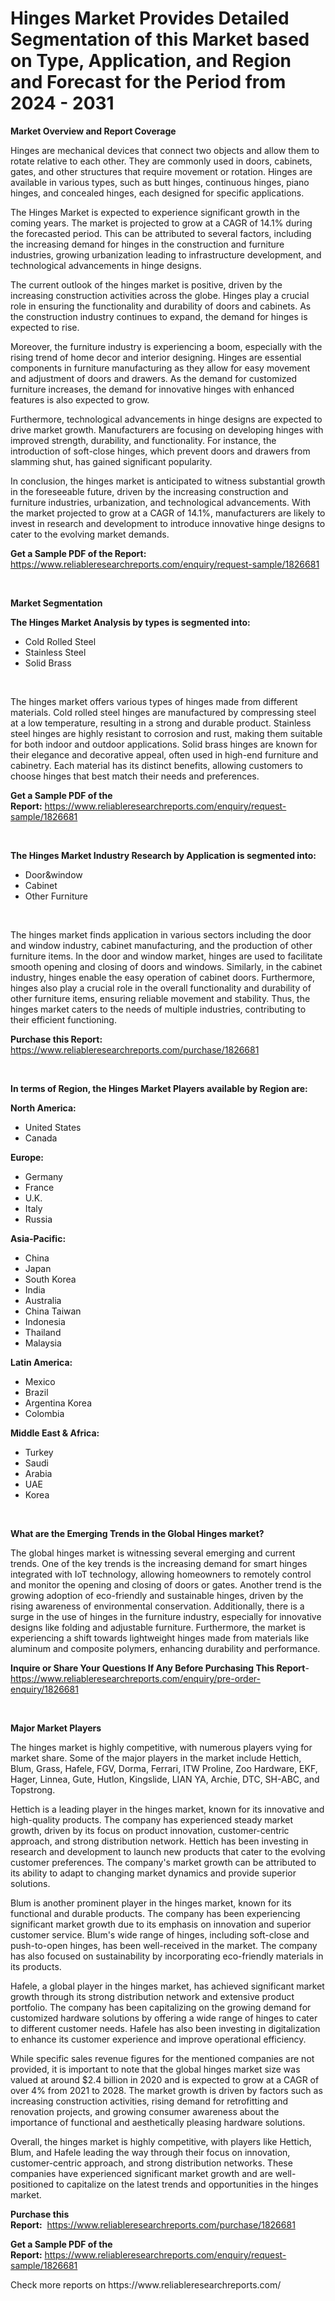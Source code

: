 <p><h1>Hinges Market Provides Detailed Segmentation of this Market based on Type, Application, and Region and Forecast for the Period from 2024 - 2031</h1></p><p><strong>Market Overview and Report Coverage</strong></p>
<p><p>Hinges are mechanical devices that connect two objects and allow them to rotate relative to each other. They are commonly used in doors, cabinets, gates, and other structures that require movement or rotation. Hinges are available in various types, such as butt hinges, continuous hinges, piano hinges, and concealed hinges, each designed for specific applications.</p><p>The Hinges Market is expected to experience significant growth in the coming years. The market is projected to grow at a CAGR of 14.1% during the forecasted period. This can be attributed to several factors, including the increasing demand for hinges in the construction and furniture industries, growing urbanization leading to infrastructure development, and technological advancements in hinge designs.</p><p>The current outlook of the hinges market is positive, driven by the increasing construction activities across the globe. Hinges play a crucial role in ensuring the functionality and durability of doors and cabinets. As the construction industry continues to expand, the demand for hinges is expected to rise.</p><p>Moreover, the furniture industry is experiencing a boom, especially with the rising trend of home decor and interior designing. Hinges are essential components in furniture manufacturing as they allow for easy movement and adjustment of doors and drawers. As the demand for customized furniture increases, the demand for innovative hinges with enhanced features is also expected to grow.</p><p>Furthermore, technological advancements in hinge designs are expected to drive market growth. Manufacturers are focusing on developing hinges with improved strength, durability, and functionality. For instance, the introduction of soft-close hinges, which prevent doors and drawers from slamming shut, has gained significant popularity.</p><p>In conclusion, the hinges market is anticipated to witness substantial growth in the foreseeable future, driven by the increasing construction and furniture industries, urbanization, and technological advancements. With the market projected to grow at a CAGR of 14.1%, manufacturers are likely to invest in research and development to introduce innovative hinge designs to cater to the evolving market demands.</p></p>
<p><strong>Get a Sample PDF of the Report:</strong> <a href="https://www.reliableresearchreports.com/enquiry/request-sample/1826681">https://www.reliableresearchreports.com/enquiry/request-sample/1826681</a></p>
<p>&nbsp;</p>
<p><strong>Market Segmentation</strong></p>
<p><strong>The Hinges Market Analysis by types is segmented into:</strong></p>
<p><ul><li>Cold Rolled Steel</li><li>Stainless Steel</li><li>Solid Brass</li></ul></p>
<p>&nbsp;</p>
<p><p>The hinges market offers various types of hinges made from different materials. Cold rolled steel hinges are manufactured by compressing steel at a low temperature, resulting in a strong and durable product. Stainless steel hinges are highly resistant to corrosion and rust, making them suitable for both indoor and outdoor applications. Solid brass hinges are known for their elegance and decorative appeal, often used in high-end furniture and cabinetry. Each material has its distinct benefits, allowing customers to choose hinges that best match their needs and preferences.</p></p>
<p><strong>Get a Sample PDF of the Report:</strong>&nbsp;<a href="https://www.reliableresearchreports.com/enquiry/request-sample/1826681">https://www.reliableresearchreports.com/enquiry/request-sample/1826681</a></p>
<p>&nbsp;</p>
<p><strong>The Hinges Market Industry Research by Application is segmented into:</strong></p>
<p><ul><li>Door&window</li><li>Cabinet</li><li>Other Furniture</li></ul></p>
<p>&nbsp;</p>
<p><p>The hinges market finds application in various sectors including the door and window industry, cabinet manufacturing, and the production of other furniture items. In the door and window market, hinges are used to facilitate smooth opening and closing of doors and windows. Similarly, in the cabinet industry, hinges enable the easy operation of cabinet doors. Furthermore, hinges also play a crucial role in the overall functionality and durability of other furniture items, ensuring reliable movement and stability. Thus, the hinges market caters to the needs of multiple industries, contributing to their efficient functioning.</p></p>
<p><strong>Purchase this Report:</strong>&nbsp; <a href="https://www.reliableresearchreports.com/purchase/1826681">https://www.reliableresearchreports.com/purchase/1826681</a></p>
<p>&nbsp;</p>
<p><strong>In terms of Region, the Hinges Market Players available by Region are:</strong></p>
<p>
    <p> <strong> North America: </strong>
        <ul>
            <li>United States</li>
            <li>Canada</li>
        </ul>
        </p> 
    <p> <strong> Europe: </strong>
        <ul>
            <li>Germany</li>
            <li>France</li>
            <li>U.K.</li>
            <li>Italy</li>
            <li>Russia</li>
        </ul>
        </p> 
    <p> <strong> Asia-Pacific: </strong>
        <ul>
            <li>China</li>
            <li>Japan</li>
            <li>South Korea</li>
            <li>India</li>
            <li>Australia</li>
            <li>China Taiwan</li>
            <li>Indonesia</li>
            <li>Thailand</li>
            <li>Malaysia</li>
        </ul>
        </p> 
    <p> <strong> Latin America: </strong>
        <ul>
            <li>Mexico</li>
            <li>Brazil</li>
            <li>Argentina Korea</li>
            <li>Colombia</li>
        </ul>
        </p> 
    <p> <strong> Middle East & Africa: </strong>
        <ul>
            <li>Turkey</li>
            <li>Saudi</li>
            <li>Arabia</li>
            <li>UAE</li>
            <li>Korea</li>
        </ul>
    </p>
    </p>
<p>&nbsp;</p>
<p><strong>What are the Emerging Trends in the Global Hinges market?</strong></p>
<p><p>The global hinges market is witnessing several emerging and current trends. One of the key trends is the increasing demand for smart hinges integrated with IoT technology, allowing homeowners to remotely control and monitor the opening and closing of doors or gates. Another trend is the growing adoption of eco-friendly and sustainable hinges, driven by the rising awareness of environmental conservation. Additionally, there is a surge in the use of hinges in the furniture industry, especially for innovative designs like folding and adjustable furniture. Furthermore, the market is experiencing a shift towards lightweight hinges made from materials like aluminum and composite polymers, enhancing durability and performance.</p></p>
<p><strong>Inquire or Share Your Questions If Any Before Purchasing This Report</strong>- <a href="https://www.reliableresearchreports.com/enquiry/pre-order-enquiry/1826681">https://www.reliableresearchreports.com/enquiry/pre-order-enquiry/1826681</a></p>
<p>&nbsp;</p>
<p><strong>Major Market Players</strong></p>
<p><p>The hinges market is highly competitive, with numerous players vying for market share. Some of the major players in the market include Hettich, Blum, Grass, Hafele, FGV, Dorma, Ferrari, ITW Proline, Zoo Hardware, EKF, Hager, Linnea, Gute, Hutlon, Kingslide, LIAN YA, Archie, DTC, SH-ABC, and Topstrong.</p><p>Hettich is a leading player in the hinges market, known for its innovative and high-quality products. The company has experienced steady market growth, driven by its focus on product innovation, customer-centric approach, and strong distribution network. Hettich has been investing in research and development to launch new products that cater to the evolving customer preferences. The company's market growth can be attributed to its ability to adapt to changing market dynamics and provide superior solutions.</p><p>Blum is another prominent player in the hinges market, known for its functional and durable products. The company has been experiencing significant market growth due to its emphasis on innovation and superior customer service. Blum's wide range of hinges, including soft-close and push-to-open hinges, has been well-received in the market. The company has also focused on sustainability by incorporating eco-friendly materials in its products.</p><p>Hafele, a global player in the hinges market, has achieved significant market growth through its strong distribution network and extensive product portfolio. The company has been capitalizing on the growing demand for customized hardware solutions by offering a wide range of hinges to cater to different customer needs. Hafele has also been investing in digitalization to enhance its customer experience and improve operational efficiency.</p><p>While specific sales revenue figures for the mentioned companies are not provided, it is important to note that the global hinges market size was valued at around $2.4 billion in 2020 and is expected to grow at a CAGR of over 4% from 2021 to 2028. The market growth is driven by factors such as increasing construction activities, rising demand for retrofitting and renovation projects, and growing consumer awareness about the importance of functional and aesthetically pleasing hardware solutions.</p><p>Overall, the hinges market is highly competitive, with players like Hettich, Blum, and Hafele leading the way through their focus on innovation, customer-centric approach, and strong distribution networks. These companies have experienced significant market growth and are well-positioned to capitalize on the latest trends and opportunities in the hinges market.</p></p>
<p><strong>Purchase this Report:</strong>&nbsp;&nbsp;<a href="https://www.reliableresearchreports.com/purchase/1826681">https://www.reliableresearchreports.com/purchase/1826681</a></p>
<p></p>
<p><strong>Get a Sample PDF of the Report:</strong>&nbsp;<a href="https://www.reliableresearchreports.com/enquiry/request-sample/1826681">https://www.reliableresearchreports.com/enquiry/request-sample/1826681</a></p>
<p>Check more reports on https://www.reliableresearchreports.com/</p>